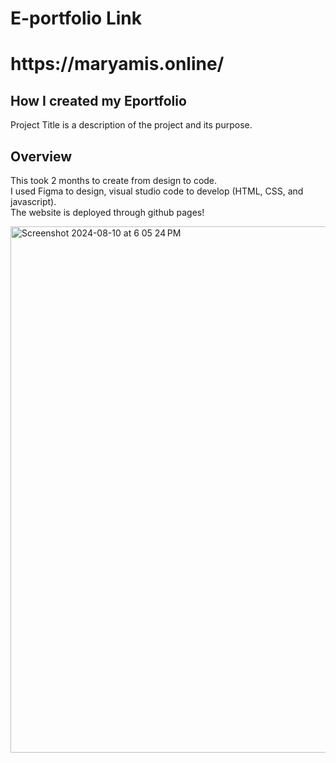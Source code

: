# E-portfolio Link 
<h1 target="_blank">https://maryamis.online/</h1>

## **How I created my Eportfolio**

Project Title is a description of the project and its purpose.

## **Overview**
This took 2 months to create from design to code. <br>
I used Figma to design, visual studio code to develop (HTML, CSS, and javascript). <br>
The website is deployed through github pages! <br>



<img width="842" alt="Screenshot 2024-08-10 at 6 05 24 PM" src="https://github.com/user-attachments/assets/13b549de-1930-4a67-aed4-27e0cff56b4f">
